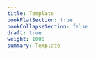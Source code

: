 ```yaml
---
title: Template
bookFlatSection: true
bookCollapseSection: false
draft: true
weight: 1000
summary: Template
---
```

